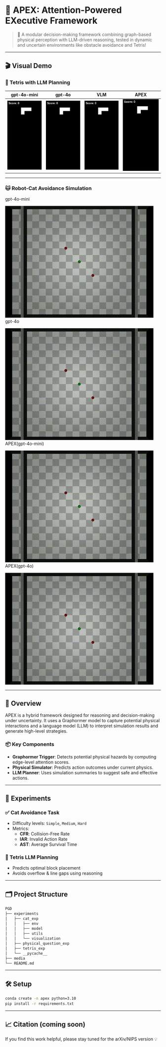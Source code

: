 # 🧠 APEX: Attention-Powered EXecutive Framework

> 🚀 A modular decision-making framework combining graph-based physical perception with LLM-driven reasoning, tested in dynamic and uncertain environments like obstacle avoidance and Tetris!

---

## 🎬 Visual Demo

### 🧱 Tetris with LLM Planning

| gpt-4o-mini                            | gpt-4o                            | VLM                            | APEX                            |
|----------------------------------------|-----------------------------------|--------------------------------|---------------------------------|
| ![](media/gpt-4o-mini_action_diff.gif) | ![](media/gpt-4o_action_diff.gif) | ![](media/VLM_action_diff.gif) | ![](media/APEX_action_diff.gif) |

---

### 🐱 Robot-Cat Avoidance Simulation
gpt-4o-mini

![](media/cat/turing_cat_llm_Simple_LLM_gpt-4o-mini.gif)
gpt-4o

![](media/cat/turing_cat_llm_Simple_LLM_gpt-4o.gif)
APEX(gpt-4o-mini)

![](media/cat/turing_cat_llm_Simple_APEX_gpt-4o-mini.gif)
APEX(gpt-4o)

![](media/cat/turing_cat_llm_Simple_APEX_gpt-4o.gif)

---

## 🌌 Overview
APEX is a hybrid framework designed for reasoning and decision-making under uncertainty. It uses a Graphormer model to capture potential physical interactions and a language model (LLM) to interpret simulation results and generate high-level strategies.

### 📦 Key Components
- **Graphormer Trigger**: Detects potential physical hazards by computing edge-level attention scores.
- **Physical Simulator**: Predicts action outcomes under current physics.
- **LLM Planner**: Uses simulation summaries to suggest safe and effective actions.

---

## 🧪 Experiments

### ✅ Cat Avoidance Task
- Difficulty levels: `Simple`, `Medium`, `Hard`
- Metrics:
  - **CFR**: Collision-Free Rate
  - **IAR**: Invalid Action Rate
  - **AST**: Average Survival Time

### 🧱 Tetris LLM Planning
- Predicts optimal block placement
- Avoids overflow & line gaps using reasoning

---

## 🗂 Project Structure
```
PGD
├── experiments
│   ├── cat_exp
│   │   ├── env
│   │   ├── model
│   │   ├── utils
│   │   └── visualization
│   ├── physical_question_exp
│   ├── tetris_exp
│   └── __pycache__
├── media
└── README.md
```

---

## 🛠 Setup
```bash
conda create -n apex python=3.10
pip install -r requirements.txt
```

---

## 📈 Citation (coming soon)

If you find this work helpful, please stay tuned for the arXiv/NIPS version 💡


